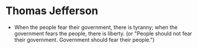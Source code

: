 Thomas Jefferson
================

* When the people fear their government, there is tyranny; when the government fears the people, there is liberty. (or "People should not fear their government. Government should fear their people.")

